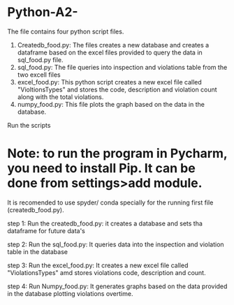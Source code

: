 # Python-A2-

The file contains four python script files.
1. Createdb_food.py:
	The files creates a new database and creates a dataframe based on the excel files provided to query the data in sql_food.py file.
2. sql_food.py:
	The file queries into inspection and violations table from the two excell files
3. excel_food.py:
	This python script creates a new excel file called "VioltionsTypes" and stores the code, description and violation count along with the total violations.
4. numpy_food.py:
	This file plots the graph based on the data in the database.

Run the scripts

# Note: to run the program in Pycharm, you need to install Pip. It can be done from settings>add module.

It is recomended to use spyder/ conda specially for the running first file (createdb_food.py).

step 1: Run the createdb_food.py: it creates a database and sets tha dataframe for future data's

step 2: Run the sql_food.py: It queries data into the inspection and violation table in the database

step 3:	Run the excel_food.py: It creates a new excel file called "ViolationsTypes" amd stores violations code, description and count.
	 
step 4: Run Numpy_food.py: It generates graphs based on the data provided in the database plotting violations overtime.
